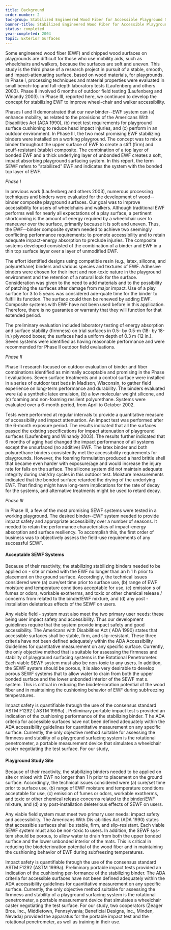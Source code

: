 ```yaml
---
title: Background
order-number: 2
toc-group: Stabilized Engineered Wood Fiber for Accessible Playground Surfaces
banner-title: Stabilized Engineered Wood Fiber for Accessible Playground Surfaces
status: completed
year-completed: 2004
topic: Exterior Surfaces
---
```


Some engineered wood fiber (EWF) and chipped wood surfaces on playgrounds are difficult for those who use mobility aids, such as wheelchairs and walkers, because the surfaces are soft and uneven. This study is the third phase of a research project in pursuit of a stable, smooth, and impact-attenuating surface, based on wood materials, for playgrounds. In Phase I, processing techniques and material properties were evaluated in small bench-top and full-depth laboratory tests (Laufenberg and others 2003). Phase II involved 6 months of outdoor field testing (Laufenberg and Winandy 2003). In Phase III, reported here, we continued to develop the concept for stabilizing EWF to improve wheel-chair and walker accessibility.

Phases I and II demonstrated that our new binder--EWF system can (a) enhance mobility, as related to the provisions of the Americans With Disabilities Act (ADA 1990), (b) meet test requirements for playground surface cushioning to reduce head impact injuries, and (c) perform in an outdoor environment. In Phase III, the two most promising EWF stabilizing binders were installed on a working playground. The concept was to mix a binder throughout the upper surface of EWF to create a stiff (firm) and scuff-resistant (stable) composite. The combination of a top layer of bonded EWF and a thick underlying layer of unbonded EWF creates a soft, impact absorbing playground surfacing system. In this report, the term SEWF refers to "stabilized" EWF and indicates the system with the bonded top layer of EWF.

*Phase I*

In previous work (Laufenberg and others 2003), numerous processing techniques and binders were evaluated for the development of wood--binder composite playground surfaces. Our goal was to improve accessibility for users of wheelchairs and walkers. Although traditional EWF performs well for nearly all expectations of a play surface, a pertinent shortcoming is the amount of energy required by a wheelchair user to maneuver over the surface, primarily because it is soft and uneven. Thus, the EWF--binder composite system needed to achieve two seemingly conflicting performance requirements: to promote accessibility and to retain adequate impact-energy absorption to preclude injuries. The composite systems developed consisted of the combination of a binder and EWF in a thin top surface layer over a layer of unmodified EWF.

The effort identified designs using compatible resin (e.g., latex, silicone, and polyurethane) binders and various species and textures of EWF. Adhesive binders were chosen for their inert and non-toxic nature in the playground environment and the retention of a natural look for the surface. Consideration was given to the need to add materials and to the possibility of patching the surfaces after damage from major impact. Use of a play surface for 3 to 5 years was considered ade-quate time for the binder to fulfill its function. The surface could then be renewed by adding EWF. Composite systems with EWF have not been used before in this application. Therefore, there is no guarantee or warranty that they will function for that extended period.

The preliminary evaluation included laboratory testing of energy absorption and surface stability (firmness) on trial surfaces in 0.5- by 0.5-m (18- by 18-in.) plywood boxes; the surfaces had a uniform depth of 0.3 m (12 in.). Seven systems were identified as having reasonable performance and were recommended for Phase II outdoor field evaluations.

*Phase II*

Phase II research focused on outdoor evaluation of binder and fiber combinations identified as minimally acceptable and promising in the Phase I evaluations. Seven surface treatments and a control surface were installed in a series of outdoor test beds in Madison, Wisconsin, to gather field experience on long-term performance and durability. The binders evaluated were (a) a synthetic latex emulsion, (b) a low molecular weight silicone, and (c) foaming and non-foaming resilient polyurethane. Systems were evaluated over a 6-month period, from April to October 2002.

Tests were performed at regular intervals to provide a quantitative measure of accessibility and impact attenuation. An impact test was performed after the 6-month exposure period. The results indicated that all the surfaces passed the existing specifications for impact attenuation of playground surfaces (Laufenberg and Winandy 2003). The results further indicated that 6 months of aging had changed the impact performance of all systems except the unsurfaced (no additive) EWF. The latex binder and both polyurethane binders consistently met the accessibility requirements for playgrounds. However, the foaming formulation produced a hard brittle shell that became even harder with exposure/age and would increase the injury rate for falls on the surface. The silicone system did not maintain adequate integrity during rain/dry cycles in this outdoor test. Moisture measurements indicated that the bonded surface retarded the drying of the underlying EWF. That finding might have long-term implications for the rate of decay for the systems, and alternative treatments might be used to retard decay.

*Phase III*

In Phase III, a few of the most promising SEWF systems were tested in a working playground. The desired binder--EWF system needed to provide impact safety and appropriate accessibility over a number of seasons. It needed to retain the performance characteristics of impact-energy absorption and surface resiliency. To accomplish this, the first order of business was to objectively assess the field-use requirements of any successful SEWF.

#### Acceptable SEWF Systems

Because of their reactivity, the stabilizing stabilizing binders needed to be applied on - site or mixed with the EWF no longer than an h 1 h prior to placement on the ground surface. Accordingly, the technical issues considered were (a) cure/set time prior to surface use, (b) range of EWF moisture and temperature conditions acceptable for use, (c) emission s of fumes or odors, workable exotherms, and toxic or other chemical release / concerns from related to the binder/EWF mixture, and (d) any post - installation deleterious effects of the SEWF on users.

Any viable field - system must also meet the two primary user needs: these being user impact safety and accessibility. Thus our development guidelines require that the system provide impact safety and good accessibility. The Americans with Disabilities Act ( ADA 1990) states that accessible surfaces shall be stable, firm, and slip-resistant. These three criteria have not been defined adequately within the ADA Accessibility Guidelines for quantitative measurement on any specific surface. Currently, the only objective method that is suitable for assessing the firmness and stability of playground surfacing systems is the Rotational Penetrometer. Each viable SEWF system must also be non-toxic to any users. In addition, the SEWF system should be porous, It is also very desirable to develop porous SEWF systems that to allow water to drain from both the upper bonded surface and the lower unbonded interior of the SEWF mat s. system. This is critical in reducing the biodeterioration potential of the wood fiber and in maintaining the cushioning behavior of EWF during subfreezing temperatures.

Impact safety is quantifiable through the use of the consensus standard ASTM F1292 ( ASTM 1999a) . Preliminary portable impact test s provided an indication of the cushioning performance of the stabilizing binder. T he ADA criteria for accessible surfaces have not been defined adequately within the ADA accessibility guidelines for quantitative measurement on any specific surface. Currently, the only objective method suitable for assessing the firmness and stability of a playground surfacing system is the rotational penetrometer, a portable measurement device that simulates a wheelchair caster negotiating the test surface. For our study,

#### Playground Study Site

Because of their reactivity, the stabilizing binders needed to be applied on site or mixed with EWF no longer than 1 h prior to placement on the ground surface. Accordingly, the technical issues considered were (a) cure/set time prior to surface use, (b) range of EWF moisture and temperature conditions acceptable for use, (c) emission of fumes or odors, workable exotherms, and toxic or other chemical release concerns related to the binder/EWF mixture, and (d) any post-installation deleterious effects of SEWF on users.

Any viable field system must meet two primary user needs: impact safety and accessibility. The Americans With Dis-abilities Act (ADA 1990) states that accessible surfaces shall be stable, firm, and slip-resistant. Each viable SEWF system must also be non-toxic to users. In addition, the SEWF sys-tem should be porous, to allow water to drain from both the upper bonded surface and the lower unbonded interior of the mats. This is critical in reducing the biodeterioration potential of the wood fiber and in maintaining the cushioning behavior of EWF during subfreezing temperatures.

Impact safety is quantifiable through the use of the consensus standard ASTM F1292 (ASTM 1999a). Preliminary portable impact tests provided an indication of the cushioning per-formance of the stabilizing binder. The ADA criteria for accessible surfaces have not been defined adequately within the ADA accessibility guidelines for quantitative measurement on any specific surface. Currently, the only objective method suitable for assessing the firmness and stability of a playground surfacing system is the rotational penetrometer, a portable measurement device that simulates a wheelchair caster negotiating the test surface. For our study, two cooperators (Zeager Bros. Inc., Middletown, Pennsylvania; Beneficial Designs, Inc., Minden, Nevada) provided the apparatus for the portable impact test and the rotational penetrometer, as well as training in their use.
